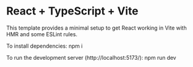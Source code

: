 # React + TypeScript + Vite

This template provides a minimal setup to get React working in Vite with HMR and some ESLint rules.

To install dependencies:
npm i

To run the development server (http://localhost:5173/):
npm run dev
